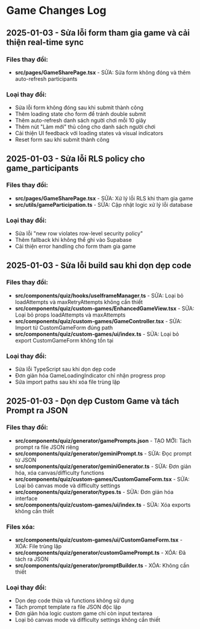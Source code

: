 
# Game Changes Log

## 2025-01-03 - Sửa lỗi form tham gia game và cải thiện real-time sync

### Files thay đổi:
- **src/pages/GameSharePage.tsx** - SỬA: Sửa form không đóng và thêm auto-refresh participants

### Loại thay đổi:
- Sửa lỗi form không đóng sau khi submit thành công
- Thêm loading state cho form để tránh double submit
- Thêm auto-refresh danh sách người chơi mỗi 10 giây
- Thêm nút "Làm mới" thủ công cho danh sách người chơi
- Cải thiện UI feedback với loading states và visual indicators
- Reset form sau khi submit thành công

## 2025-01-03 - Sửa lỗi RLS policy cho game_participants

### Files thay đổi:
- **src/pages/GameSharePage.tsx** - SỬA: Xử lý lỗi RLS khi tham gia game
- **src/utils/gameParticipation.ts** - SỬA: Cập nhật logic xử lý lỗi database

### Loại thay đổi:
- Sửa lỗi "new row violates row-level security policy" 
- Thêm fallback khi không thể ghi vào Supabase
- Cải thiện error handling cho form tham gia game

## 2025-01-03 - Sửa lỗi build sau khi dọn dẹp code

### Files thay đổi:
- **src/components/quiz/hooks/useIframeManager.ts** - SỬA: Loại bỏ loadAttempts và maxRetryAttempts không cần thiết
- **src/components/quiz/custom-games/EnhancedGameView.tsx** - SỬA: Loại bỏ props loadAttempts và maxAttempts
- **src/components/quiz/custom-games/GameController.tsx** - SỬA: Import từ CustomGameForm đúng path
- **src/components/quiz/custom-games/ui/index.ts** - SỬA: Loại bỏ export CustomGameForm không tồn tại

### Loại thay đổi:
- Sửa lỗi TypeScript sau khi dọn dẹp code
- Đơn giản hóa GameLoadingIndicator chỉ nhận progress prop
- Sửa import paths sau khi xóa file trùng lặp

## 2025-01-03 - Dọn dẹp Custom Game và tách Prompt ra JSON

### Files thay đổi:
- **src/components/quiz/generator/gamePrompts.json** - TẠO MỚI: Tách prompt ra file JSON riêng
- **src/components/quiz/generator/geminiPrompt.ts** - SỬA: Đọc prompt từ JSON
- **src/components/quiz/generator/geminiGenerator.ts** - SỬA: Đơn giản hóa, xóa canvas/difficulty functions
- **src/components/quiz/custom-games/CustomGameForm.tsx** - SỬA: Loại bỏ canvas mode và difficulty settings
- **src/components/quiz/generator/types.ts** - SỬA: Đơn giản hóa interface
- **src/components/quiz/custom-games/ui/index.ts** - SỬA: Xóa exports không cần thiết

### Files xóa:
- **src/components/quiz/custom-games/ui/CustomGameForm.tsx** - XÓA: File trùng lặp
- **src/components/quiz/generator/customGamePrompt.ts** - XÓA: Đã tách ra JSON
- **src/components/quiz/generator/promptBuilder.ts** - XÓA: Không cần thiết

### Loại thay đổi:
- Dọn dẹp code thừa và functions không sử dụng
- Tách prompt template ra file JSON độc lập
- Đơn giản hóa logic custom game chỉ còn input textarea
- Loại bỏ canvas mode và difficulty settings không cần thiết
